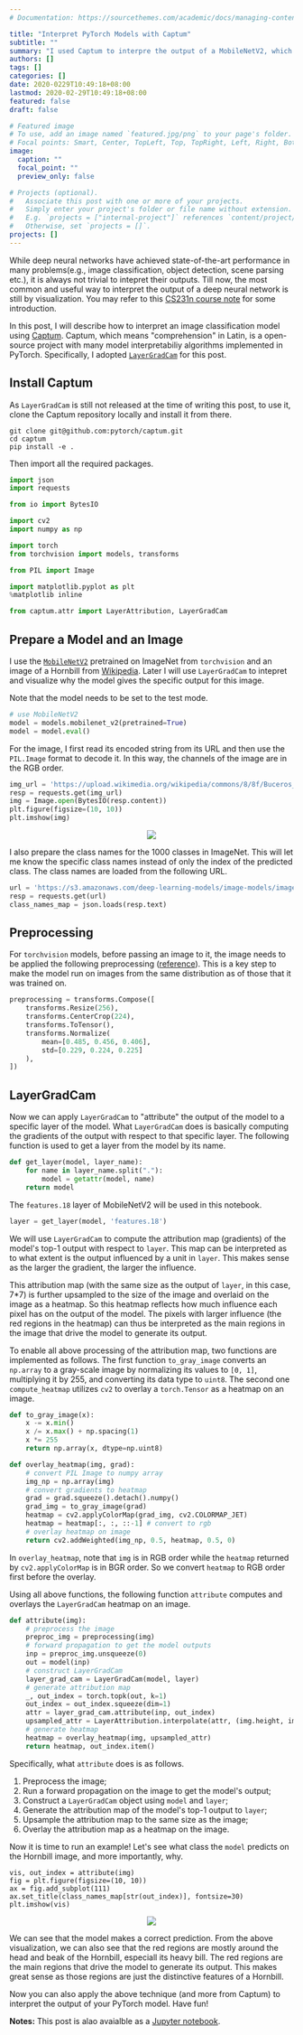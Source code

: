 ```yaml
---
# Documentation: https://sourcethemes.com/academic/docs/managing-content/

title: "Interpret PyTorch Models with Captum"
subtitle: ""
summary: "I used Captum to interpre the output of a MobileNetV2, which visualized the main regions in the input image that drove the model to generate its output."
authors: []
tags: []
categories: []
date: 2020-0229T10:49:18+08:00
lastmod: 2020-02-29T10:49:18+08:00
featured: false
draft: false

# Featured image
# To use, add an image named `featured.jpg/png` to your page's folder.
# Focal points: Smart, Center, TopLeft, Top, TopRight, Left, Right, BottomLeft, Bottom, BottomRight.
image:
  caption: ""
  focal_point: ""
  preview_only: false

# Projects (optional).
#   Associate this post with one or more of your projects.
#   Simply enter your project's folder or file name without extension.
#   E.g. `projects = ["internal-project"]` references `content/project/deep-learning/index.md`.
#   Otherwise, set `projects = []`.
projects: []
---
```

While deep neural networks have achieved state-of-the-art performance in many problems(e.g., image classification, object detection, scene parsing etc.), it is always not trivial to intepret their outputs. Till now, the most common and useful way to interpret the output of a deep neural network is still by visualization. You may refer to this [CS231n course note](http://cs231n.github.io/understanding-cnn/) for some introduction.

In this post, I will describe how to interpret an image classification model using [Captum](https://captum.ai/). Captum, which means "comprehension" in Latin, is a open-source project with many model interpretabiliy algorithms implemented in PyTorch. Specifically, I adopted [`LayerGradCam`](https://github.com/pytorch/captum/blob/master/captum/attr/_core/layer/grad_cam.py#L21) for this post.

## Install Captum
As `LayerGradCam` is still not released at the time of writing this post, to use it, clone the Captum repository locally and install it from there.

```shell
git clone git@github.com:pytorch/captum.git
cd captum
pip install -e .
```

Then import all the required packages.

```python
import json
import requests

from io import BytesIO

import cv2
import numpy as np

import torch
from torchvision import models, transforms

from PIL import Image

import matplotlib.pyplot as plt
%matplotlib inline

from captum.attr import LayerAttribution, LayerGradCam
```

## Prepare a Model and an Image
I use the [`MobileNetV2`](https://github.com/pytorch/vision/blob/master/torchvision/models/mobilenet.py#L72) pretrained on ImageNet from `torchvision` and an image of a Hornbill from [Wikipedia](https://upload.wikimedia.org/wikipedia/commons/8/8f/Buceros_bicornis_%28female%29_-feeding_in_tree-8.jpg). Later I will use `LayerGradCam` to intepret and visualize why the model gives the specific output for this image.

Note that the model needs to be set to the test mode.

```python
# use MobileNetV2
model = models.mobilenet_v2(pretrained=True)
model = model.eval()
```

For the image, I first read its encoded string from its URL and then use the `PIL.Image` format to decode it. In this way, the channels of the image are in the RGB order.

```python
img_url = 'https://upload.wikimedia.org/wikipedia/commons/8/8f/Buceros_bicornis_%28female%29_-feeding_in_tree-8.jpg'
resp = requests.get(img_url)
img = Image.open(BytesIO(resp.content))
plt.figure(figsize=(10, 10))
plt.imshow(img)
```

<div style="text-align:center"><img src="image.png"/></div>

I also prepare the class names for the 1000 classes in ImageNet. This will let me know the specific class names instead of only the index of the predicted class. The class names are loaded from the following URL.

```python
url = 'https://s3.amazonaws.com/deep-learning-models/image-models/imagenet_class_index.json'
resp = requests.get(url)
class_names_map = json.loads(resp.text)
```

## Preprocessing

For `torchvision` models, before passing an image to it, the image needs to be applied the following preprocessing ([reference](https://github.com/pytorch/vision/issues/39#issuecomment-403701432)). This is a key step to make the model run on images from the same distribution as of those that it was trained on.

```python
preprocessing = transforms.Compose([
    transforms.Resize(256),
    transforms.CenterCrop(224),
    transforms.ToTensor(),
    transforms.Normalize(
        mean=[0.485, 0.456, 0.406],
        std=[0.229, 0.224, 0.225]
    ),
])
```

## LayerGradCam

Now we can apply `LayerGradCam` to "attribute" the output of the model to a specific layer of the model. What `LayerGradCam` does is basically computing the gradients of the output with respect to that specific layer. The following function is used to get a layer from the model by its name.

```python
def get_layer(model, layer_name):
    for name in layer_name.split("."):
        model = getattr(model, name)
    return model
```

The `features.18` layer of MobileNetV2 will be used in this notebook.

```python
layer = get_layer(model, 'features.18')
```

We will use `LayerGradCam` to compute the attribution map (gradients) of the model's top-1 output with respect to `layer`. This map can be interpreted as to what extent is the output influenced by a unit in `layer`. This makes sense as the larger the gradient, the larger the influence.

This attribution map (with the same size as the output of `layer`, in this case, 7*7) is further upsampled to the size of the image and overlaid on the image as a heatmap. So this heatmap reflects how much influence each pixel has on the output of the model. The pixels with larger influence (the red regions in the heatmap) can thus be interpreted as the main regions in the image that drive the model to generate its output.

To enable all above processing of the attribution map, two functions are implemented as follows. The first function `to_gray_image` converts an `np.array` to a gray-scale image by normalizing its values to `[0, 1]`, multiplying it by 255, and converting its data type to `uint8`. The second one `compute_heatmap` utilizes `cv2` to overlay a `torch.Tensor` as a heatmap on an image.

```python
def to_gray_image(x):
    x -= x.min()
    x /= x.max() + np.spacing(1)
    x *= 255
    return np.array(x, dtype=np.uint8)
```

```python
def overlay_heatmap(img, grad):
    # convert PIL Image to numpy array
    img_np = np.array(img)
    # convert gradients to heatmap
    grad = grad.squeeze().detach().numpy()
    grad_img = to_gray_image(grad)
    heatmap = cv2.applyColorMap(grad_img, cv2.COLORMAP_JET)
    heatmap = heatmap[:, :, ::-1] # convert to rgb
    # overlay heatmap on image
    return cv2.addWeighted(img_np, 0.5, heatmap, 0.5, 0)
```

In `overlay_heatmap`, note that `img` is in RGB order while the `heatmap` returned by `cv2.applyColorMap` is in BGR order. So we convert `heatmap` to RGB order first before the overlay.

Using all above functions, the following function `attribute` computes and overlays the `LayerGradCam` heatmap on an image.

```python
def attribute(img):
    # preprocess the image
    preproc_img = preprocessing(img)
    # forward propagation to get the model outputs
    inp = preproc_img.unsqueeze(0)
    out = model(inp)
    # construct LayerGradCam
    layer_grad_cam = LayerGradCam(model, layer)
    # generate attribution map
    _, out_index = torch.topk(out, k=1)
    out_index = out_index.squeeze(dim=1)
    attr = layer_grad_cam.attribute(inp, out_index)
    upsampled_attr = LayerAttribution.interpolate(attr, (img.height, img.width), 'bicubic')
    # generate heatmap
    heatmap = overlay_heatmap(img, upsampled_attr)
    return heatmap, out_index.item()
```

Specifically, what `attribute` does is as follows.

1. Preprocess the image;
2. Run a forward propagation on the image to get the model's output;
3. Construct a `LayerGradCam` object using `model` and `layer`;
4. Generate the attribution map of the model's top-1 output to `layer`;
5. Upsample the attribution map to the same size as the image;
6. Overlay the attribution map as a heatmap on the image.

Now it is time to run an example! Let's see what class the `model` predicts on the Hornbill image, and more importantly, why.

```
vis, out_index = attribute(img)
fig = plt.figure(figsize=(10, 10))
ax = fig.add_subplot(111)
ax.set_title(class_names_map[str(out_index)], fontsize=30)
plt.imshow(vis)
```

<div style="text-align:center"><img src="visualization.png"/></div>

We can see that the model makes a correct prediction. From the above visualization, we can also see that the red regions are mostly around the head and beak of the Hornbill, especiall its heavy bill. The red regions are the main regions that drive the model to generate its output. This makes great sense as those regions are just the distinctive features of a Hornbill.

Now you can also apply the above technique (and more from Captum) to interpret the output of your PyTorch model. Have fun!

**Notes:** This post is alao avaialble as a [Jupyter notebook](https://gist.github.com/jianchao-li/f7b507bc66b2215e15cc0135f03c3ff9).